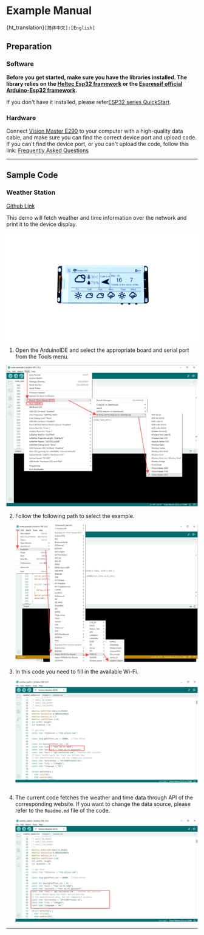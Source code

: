 # Example Manual

{ht_translation}`[简体中文]:[English]`

## Preparation
### Software

**Before you get started, make sure you have the libraries installed. The library relies on the [Heltec Esp32 framework](https://github.com/Heltec-Aaron-Lee/WiFi_Kit_series) or the [Espressif official Arduino-Esp32 framework](https://github.com/espressif/arduino-esp32).**

If you don't have it installed, please refer[ESP32 series QuickStart](https://docs.heltec.org/en/node/esp32/esp32_general_docs/quick_start.html#).

### Hardware
Connect [Vision Master E290](https://heltec.org/project/vision-master-e290/) to your computer with a high-quality data cable, and make sure you can find the correct device port and upload code. If you can't find the device port, or you can't upload the code, follow this link: [Frequently Asked Questions](https://docs.heltec.org/en/node/esp32/ht_vme213/frequently_asked_questions.html)

------

## Sample Code

### Weather Station

[Github Link](https://github.com/HelTecAutomation/Heltec_ESP32/tree/master/examples/VME213/weather_station)

This demo will fetch weather and time information over the network and print it to the device display.

![](img/V1.png)

1.  Open the ArduinoIDE and select the appropriate board and serial port from the Tools menu.

   ![](img/02.jpg)

2. Follow the following path to select the example.

   ![](img/03.jpg)

3. In this code you need to fill in the available Wi-Fi.

   ![](img/04.jpg)

   ```{Warning} If you don't connect  Wi-Fi, the display won't work.
   ```

4. The current code fetches the weather and time data through API of the corresponding website. If you want to change the data source, please refer to the `Readme.md` file of the code.

   ![](img/05.jpg)

------



